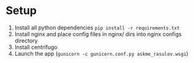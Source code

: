 # Setup

1. Install all python dependencies `pip install -r requirements.txt`
2. Install nginx and place config files in nginx/ dirs into nginx configs directory
3. Install centrifugo
4. Launch the app (`gunicorn -c gunicorn.conf.py askme_rasulov.wsgi`)

